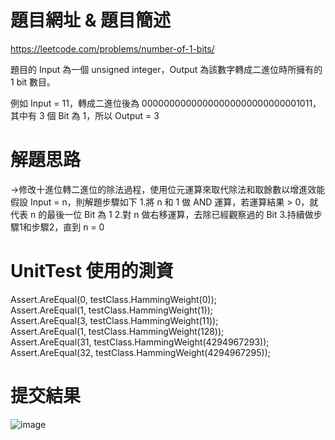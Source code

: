 # 題目網址 & 題目簡述  
https://leetcode.com/problems/number-of-1-bits/  
   
題目的 Input 為一個 unsigned integer，Output 為該數字轉成二進位時所擁有的 1 bit 數目。  
  
例如 Input = 11，轉成二進位後為 00000000000000000000000000001011，  
其中有 3 個 Bit 為 1，所以 Output = 3  
  
# 解題思路  
->修改十進位轉二進位的除法過程，使用位元運算來取代除法和取餘數以增進效能   
假設 Input = n，則解題步驟如下
1.將 n 和 1 做 AND 運算，若運算結果 > 0，就代表 n 的最後一位 Bit 為 1
2.對 n 做右移運算，去除已經觀察過的 Bit 
3.持續做步驟1和步驟2，直到 n = 0  

# UnitTest 使用的測資  
Assert.AreEqual(0,  testClass.HammingWeight(0));  
Assert.AreEqual(1,  testClass.HammingWeight(1));  
Assert.AreEqual(3,  testClass.HammingWeight(11));  
Assert.AreEqual(1,  testClass.HammingWeight(128));  
Assert.AreEqual(31, testClass.HammingWeight(4294967293));  
Assert.AreEqual(32, testClass.HammingWeight(4294967295));   
  
# 提交結果  
![image](https://github.com/Jacky20200711/LeetCodeWithUnitTest/blob/master/Q191(Number%20of%201%20Bits)/SuccessShot.PNG?raw=true)
&emsp;
&emsp;
